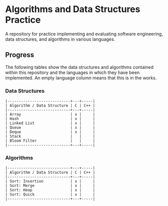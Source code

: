 # Algorithms and Data Structures Practice
A repository for practice implementing and evaluating software engineering, data structures, and algorithms in various languages.

## Progress
The following tables show the data structures and algorithms contained within this repository and the languages in which they have been implemented. An empty language column means that this is in the works.

### Data Structures
```
|----------------------------+---+-----|
| Algorithm / Data Structure | C | C++ |
|----------------------------+---+-----|
| Array                      | x |     |
| Hash                       | x |     |
| Linked List                | x |     |
| Queue                      | x |     |
| Deque                      | x |     |
| Stack                      |   |     |
| Bloom Filter               |   |     |
|----------------------------+---+-----|
```

### Algorithms
```
|----------------------------+---+-----|
| Algorithm / Data Structure | C | C++ |
|----------------------------+---+-----|
| Sort: Insertion            | x |     |
| Sort: Merge                | x |     |
| Sort: Heap                 | x |     |
| Sort: Quick                | x |     |
|----------------------------+---+-----|
```
